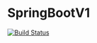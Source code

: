 # SpringBootV1
[![Build Status](http://jenkins.devopswithmehul.com/buildStatus/icon?job=SpringBootCI)](http://jenkins.devopswithmehul.com/job/SpringBootCI/)